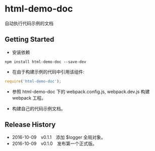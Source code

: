 # html-demo-doc
自动执行代码示例的文档

## Getting Started

- 安装依赖

```shell
npm install html-demo-doc --save-dev
```

- 在由于构建示例的代码中引用该组件:

```js
require('html-demo-doc');
```

- 参照 html-demo-doc 下的 webpack.config.js, webpack.dev.js 构建 webpack 工程。

- 构建自己的代码示例文档。

## Release History

 * 2016-10-09 v0.1.1 添加 $logger 全局对象。
 * 2016-10-09 v0.1.0 发布第一个正式版。